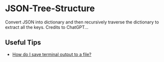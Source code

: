 # JSON-Tree-Structure
Convert JSON into dictionary and then recursively traverse the dictionary to extract all the keys. Credits to ChatGPT...

## Useful Tips
- [How do I save terminal output to a file?](https://askubuntu.com/questions/420981/how-do-i-save-terminal-output-to-a-file)
